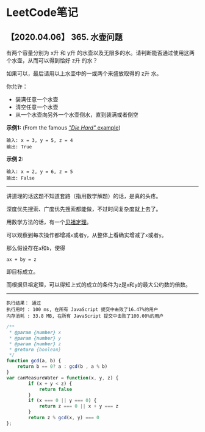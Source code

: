 # LeetCode笔记

## 【2020.04.06】  365. 水壶问题

有两个容量分别为 x升 和 y升 的水壶以及无限多的水。请判断能否通过使用这两个水壶，从而可以得到恰好 z升 的水？

如果可以，最后请用以上水壶中的一或两个来盛放取得的 z升 水。

你允许：

- 装满任意一个水壶
- 清空任意一个水壶
- 从一个水壶向另外一个水壶倒水，直到装满或者倒空

**示例1:**  (From the famous [*"Die Hard"* example](https://www.youtube.com/watch?v=BVtQNK_ZUJg))

```
输入: x = 3, y = 5, z = 4
输出: True
```

**示例 2:**

```
输入: x = 2, y = 6, z = 5
输出: False
```

***

讲道理的话这题不知道套路（指用数学解题）的话，是真的头疼。

深度优先搜索、广度优先搜索都能做，不过时间复杂度就上去了。

用数学方法的话，有一个[贝祖定理](https://baike.baidu.com/item/裴蜀定理/5186593?fromtitle=贝祖定理&fromid=5185441)。

可以观察到每次操作都增减`x`或者`y`，从整体上看确实增减了`x`或者`y`。

那么假设存在`a`和`b`，使得

`ax + by = z`

即目标成立。

而根据贝祖定理，可以得知上式的成立的条件为`z`是`x`和`y`的最大公约数的倍数。

***

```
执行结果： 通过
执行用时 : 100 ms, 在所有 JavaScript 提交中击败了16.47%的用户
内存消耗 : 33.8 MB, 在所有 JavaScript 提交中击败了100.00%的用户
```

```javascript
/**
 * @param {number} x
 * @param {number} y
 * @param {number} z
 * @return {boolean}
 */
function gcd(a, b) {
    return b == 0? a : gcd(b , a % b)
}
var canMeasureWater = function(x, y, z) {
        if (x + y < z) {
            return false
        }
        if (x === 0 || y === 0) {
            return z === 0 || x + y === z
        }
        return z % gcd(x, y) === 0
};
```


